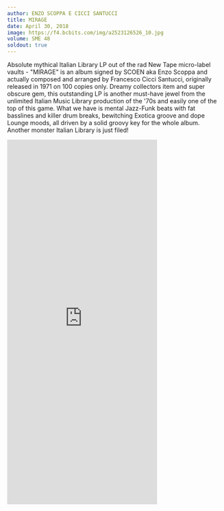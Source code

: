 ```yaml
---
author: ENZO SCOPPA E CICCI SANTUCCI
title: MIRAGE
date: April 30, 2018
image: https://f4.bcbits.com/img/a2523126526_10.jpg
volume: SME 48
soldout: true
---
```


Absolute mythical Italian Library LP out of the rad New Tape micro-label vaults - "MIRAGE" is an album signed by SCOEN aka Enzo Scoppa and actually composed and arranged by Francesco Cicci Santucci, originally released in 1971 on 100 copies only. Dreamy collectors item and super obscure gem, this outstanding LP is another must-have jewel from the unlimited Italian Music Library production of the '70s and easily one of the top of this game. What we have is mental Jazz-Funk beats with fat basslines and killer drum breaks, bewitching Exotica groove and dope Lounge moods, all driven by a solid groovy key for the whole album. Another monster Italian Library is just filed!

<iframe style="border: 0; width: 350px; height: 853px;" src="https://bandcamp.com/EmbeddedPlayer/album=3498759835/size=large/bgcol=ffffff/linkcol=0687f5/package=2681304774/transparent=true/" seamless><a href="http://sonormusiceditions.bandcamp.com/album/mirage">MIRAGE by Enzo Scoppa &amp; Cicci Santucci</a></iframe>